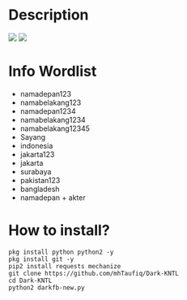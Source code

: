 # Description
<img src="https://github.com/mhTaufiq/Dark-KNTL/blob/master/IMG_20200519_122634.jpg">
<img src="https://github.com/mhTaufiq/Dark-KNTL/blob/master/IMG_20200519_122709.jpg">

# Info Wordlist
- namadepan123
- namabelakang123
- namadepan1234
- namabelakang1234
- namabelakang12345
- Sayang
- indonesia
- jakarta123
- jakarta
- surabaya
- pakistan123
- bangladesh
- namadepan + akter

# How to install?
```
pkg install python python2 -y
pkg install git -y
pip2 install requests mechanize
git clone https://github.com/mhTaufiq/Dark-KNTL
cd Dark-KNTL
python2 darkfb-new.py
```
